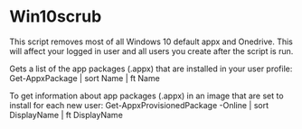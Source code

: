 # Win10scrub
This script removes most of all Windows 10 default appx and Onedrive.
This will affect your logged in user and all users you create after the script is run.

Gets a list of the app packages (.appx) that are installed in your user profile:
Get-AppxPackage | sort Name | ft Name

To get information about app packages (.appx) in an image that are set to install for each new user:
Get-AppxProvisionedPackage -Online | sort DisplayName | ft DisplayName
